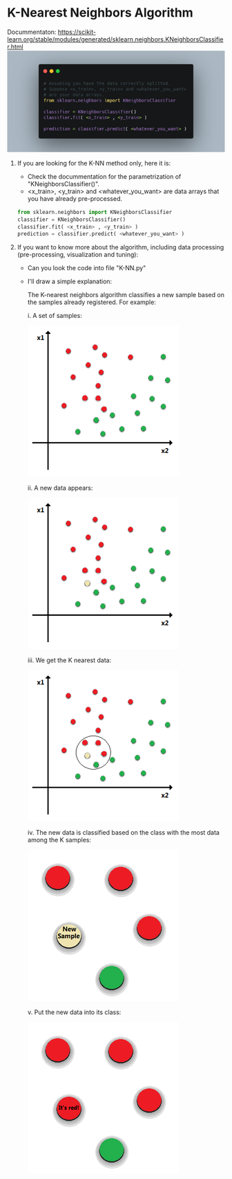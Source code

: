 # K-Nearest Neighbors Algorithm

Docummentaton: https://scikit-learn.org/stable/modules/generated/sklearn.neighbors.KNeighborsClassifier.html
![KNN](Illustrations/KNN.png)



1. If you are looking for the K-NN method only, here it is:
    - Check the docummentation for the parametrization of "KNeighborsClassifier()".
    - <x_train>, <y_train> and <whatever_you_want> are data arrays that you have already pre-processed.
    ```py
    from sklearn.neighbors import KNeighborsClassifier
    classifier = KNeighborsClassifier() 
    classifier.fit( <x_train> , <y_train> )
    prediction = classifier.predict( <whatever_you_want> )
    ```



2. If you want to know more about the algorithm, including data processing (pre-processing, visualization and tuning):
    - Can you look the code into file "K-NN.py"
    - I'll draw a simple explanation:
        
        The K-nearest neighbors algorithm classifies a new sample based on the samples already registered. For example:
        
        i. A set of samples:
        
        ![Data1](Illustrations/Data1.png)
        
        ii. A new data appears:
        
        ![Data2](Illustrations/Data2.png)
        
        iii. We get the K nearest data:
        
        ![Data3](Illustrations/Data3.png)
        
        iv. The new data is classified based on the class with the most data among the K samples:
        
        ![Zoom](Illustrations/Zoom.png)
        
        v. Put the new data into its class:
        
        ![Zoom2](Illustrations/Zoom2.png)
